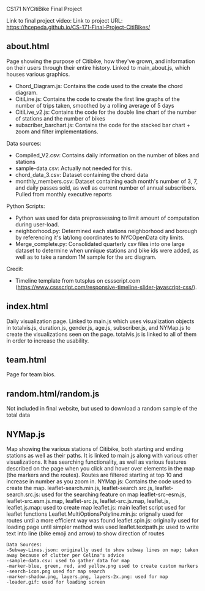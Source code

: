 CS171 NYCitiBike Final Project

Link to final project video: 
Link to project URL: https://hcepeda.github.io/CS-171-Final-Project-CitiBikes/

about.html
----------
Page showing the purpose of Citibike, how they've grown, and information on their users through their entire history. Linked to main_about.js, which houses various graphics. 
- Chord_Diagram.js: Contains the code used to the create the chord diagram.
- CitiLine.js: Contains the code to create the first line graphs of the number of trips taken, smoothed by a rolling average of 5 days
- CitiLive_v2.js: Contains the code for the double line chart of the number of stations and the number of bikes 
- subscriber_barchart.js: Contains the code for the stacked bar chart + zoom and filter implementations. 

Data sources: 
- Compiled_V2.csv: Contains daily information on the number of bikes and stations
- sample-data.csv: Actually not needed for this.
- chord_data_3.csv: Dataset containing the chord data
- monthly_members.csv: Dataset containing each month's number of 3, 7, and daily passes sold, as well as current number of annual subscribers. Pulled from monthly executive reports 

Python Scripts: 
- Python was used for data preprossessing to limit amount of computation during user-load. 
- neighborhood.py: Determined each stations neighborhood and borough by referencing it's lat/long coordinates to NYCOpenData city limits.
- Merge_complete.py: Consolidated quarterly csv files into one large dataset to determine when unnique stations and bike ids were added, as well as to take a random 1M sample for the arc diagram. 

Credit: 
- Timeline template from tutsplus on cssscript.com (https://www.cssscript.com/responsive-timeline-slider-javascript-css/).

index.html
----------
Daily visualization page. Linked to main.js which uses visualization objects in totalvis.js, duration.js, gender.js, age.js, subscriber.js, and NYMap.js to create the visualizations seen on the page. totalvis.js is linked to all of them in order to increase the usability. 

team.html
----------
Page for team bios.

random.html/random.js
----------
Not included in final website, but used to download a random sample of the total data

NYMap.js
-----------
Map showing the various stations of Citibike, both starting and ending stations as well as their paths. It is linked to main.js along with various other visualizations. It has searching functionality, as well as various features described on the page when you click and hover over elements in the map (the markers and the routes). Routes are filtered starting at top 10 and increase in number as you zoom in. 
	NYMap.js: Contains the code used to create the map.
	leaflet-search.min.js, leaflet-search.src.js, leaflet-search.src.js: used for the searching feature on map
	leaflet-src-esm.js, leaflet-src.esm.js.map, leaflet-src.js, leaflet-src.js.map, leaflet.js, leaflet.js.map: used to create map
	leaflet.js: main leaflet script used for leaflet functions
	Leaflet.MultiOptionsPolyline.min.js: orignally used for routes until a more efficient way was found
	leaflet.spin.js: originally used for loading page until simpler method was used
	leaflet.textpath.js: used to write text into line (bike emoji and arrow) to show direction of routes


	Data Sources:
	-Subway-Lines.json: originally used to show subway lines on map; taken away because of clutter per Celina's advice
	-sample-data.csv: used to gather data for map
	-marker-blue, green, red, and yellow.png used to create custom markers
	-search-icon.png used for map search
	-marker-shadow.png, layers.png, layers-2x.png: used for map
	-loader.gif: used for loading screen

